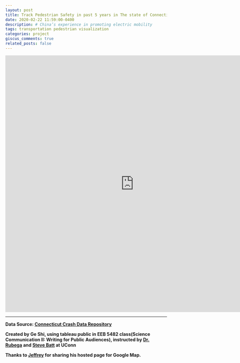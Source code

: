```yaml
---
layout: post
title: Track Pedestrian Safety in past 5 years in The state of Connecticut
date: 2020-02-22 11:59:00-0400
description: # China’s experience in promoting electric mobility
tags: transportation pedestrian visualization
categories: project
giscus_comments: true
related_posts: false
---
```

<iframe seamless frameborder="0" src="https://public.tableau.com/views/PedestriansTragediesinCTState_WebPage/Story1?:embed=yes&:display_count=yes&:showVizHome=no" width = '800' height = '800' scrolling='yes' ></iframe>  

*****
**Data Source: [Connecticut Crash Data Repository](https://www.ctcrash.uconn.edu/)**

**Created by Ge Shi, using tableau public in EEB 5482 class(Science Communication II: Writing for Public Audiences), instructed by [Dr. Rubega](https://cap.uconn.edu/person/margaret-rubega/) and [Steve Batt](https://public.tableau.com/profile/ct.census.data#!/) at UConn**

**Thanks to [Jeffrey](https://twitter.com/HighVizAbility?ref_src=twsrc%5Egoogle%7Ctwcamp%5Eserp%7Ctwgr%5Eauthor) for sharing his hosted page for Google Map.**
